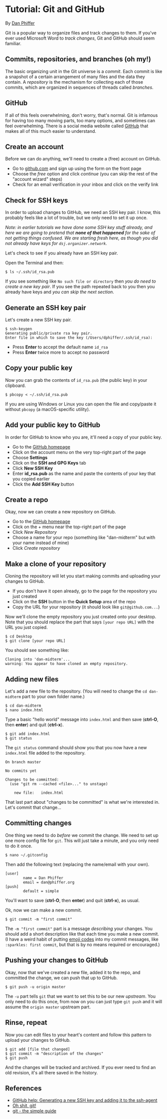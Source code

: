 # Tutorial: Git and GitHub

By [Dan Phiffer](https://phiffer.org/)

Git is a popular way to organize files and track changes to them. If you've ever used Microsoft Word to _track changes_, Git and GitHub should seem familiar.

## Commits, repositories, and branches (oh my!)
 
The basic organizing unit in the Git universe is a *commit*. Each commit is like a snapshot of a certain arrangement of many files and the data they contain. A *repository* is the mechanism for collecting each of those commits, which are organized in sequences of threads called *branches*.

## GitHub

If all of this feels overwhelming, don't worry, that's normal. Git is infamous for having too many moving parts, too many options, and sometimes can feel overwhelming. There is a social media website called [GitHub](https://github.com/) that makes all of this much easier to understand.

## Create an account

Before we can do anything, we'll need to create a (free) account on GitHub.

* Go to [github.com](https://github.com/) and sign up using the form on the front page
* Choose the *free* option and click *continue* (you can skip the rest of the "account wizard" steps)
* Check for an email verification in your inbox and click on the verify link

## Check for SSH keys

In order to upload changes to GitHub, we need an SSH key pair. I know, this probably feels like a lot of trouble, but we only need to set it up once.

*Note: in earlier tutorials we have done some SSH key stuff already, and here we are going to pretend that __none of that happened__ for the sake of not getting things confused. We are starting fresh here, as though you did not already have keys for `dsj.organizer.network`.*

Let's check to see if you already have an SSH key pair.

Open the Terminal and then:

```
$ ls ~/.ssh/id_rsa.pub
```

If you see something like `No such file or directory` then *you do need to create a new key pair*. If you see the path repeated back to you then you already have keys and *you can skip the next section*.

## Generate an SSH key pair

Let's create a new SSH key pair.

```
$ ssh-keygen
Generating public/private rsa key pair.
Enter file in which to save the key (/Users/dphiffer/.ssh/id_rsa):
```

* Press __Enter__ to accept the default name `id_rsa`
* Press __Enter__ twice more to accept no password

## Copy your public key

Now you can grab the contents of `id_rsa.pub` (the public key) in your clipboard.

```
$ pbcopy < ~/.ssh/id_rsa.pub
```

If you are using Windows or Linux you can open the file and copy/paste it without `pbcopy` (a macOS-specific utility).

## Add your public key to GitHub

In order for GitHub to know who you are, it'll need a copy of your public key.

* Go to the [GitHub homepage](https://github.com/)
* Click on the account menu on the very top-right part of the page
* Choose __Settings__
* Click on the __SSH and GPG Keys__ tab
* Click __New SSH Key__
* Enter __id_rsa.pub__ as the name and paste the contents of your key that you copied earlier
* Click the __Add SSH Key__ button

## Create a repo

Okay, now we can create a new repository on GitHub.

* Go to the [GitHub homepage](https://github.com/)
* Click on the + menu near the top-right part of the page
* Click *New Repository*
* Choose a name for your repo (something like "dan-midterm" but with your name instead of mine)
* Click *Create repository*

## Make a clone of your repository

Cloning the repository will let you start making commits and uploading your changes to GitHub.

* If you don't have it open already, go to the page for the repository you just created
* Click on the __SSH__ button in the __Quick Setup__ area of the repo
* Copy the URL for your repository (it should look like `git@github.com...`)

Now we'll clone the empty repository you just created onto your desktop. Note that you should replace the part that says `[your repo URL]` with the URL you just copied.

```
$ cd Desktop
$ git clone [your repo URL]
```

You should see something like:

```
Cloning into 'dan-midterm'...
warning: You appear to have cloned an empty repository.
```

## Adding new files

Let's add a new file to the repository. (You will need to change the `cd dan-midterm` part to your own folder name.)

```
$ cd dan-midterm
$ nano index.html
```

Type a basic "hello world" message into `index.html` and then save (__ctrl-O__, then __enter__) and quit (__ctrl-x__).

```
$ git add index.html
$ git status
```

The `git status` command should show you that you now have a new `index.html` file added to the repository.

```
On branch master

No commits yet

Changes to be committed:
  (use "git rm --cached <file>..." to unstage)

	new file:   index.html
```
That last part about "changes to be committed" is what we're interested in. Let's commit that change...

## Committing changes

One thing we need to do _before_ we commit the change. We need to set up one more config file for `git`. This will just take a minute, and you only need to do it once.

```
$ nano ~/.gitconfig
```

Then add the following text (replacing the name/email with your own).

```
[user]
        name = Dan Phiffer
        email = dan@phiffer.org
[push]
        default = simple
```

You'll want to save (__ctrl-O__, then __enter__) and quit (__ctrl-x__), as usual.

Ok, now we can make a new commit.

```
$ git commit -m "first commit"
```

The `-m "first commit"` part is a message _describing_ your changes. You should add a short description like that each time you make a new commit. (I have a weird habit of putting [emoji codes](https://www.webpagefx.com/tools/emoji-cheat-sheet/) into my commit messages, like `:sparkles: first commit`, but that is by no means required or encouraged.)

## Pushing your changes to GitHub

Okay, now that we've created a new file, added it to the repo, and committed the change, we can push that up to GitHub.

```
$ git push -u origin master
```

The `-u` part tells `git` that we want to set this to be our new _upstream_. You only need to do this once, from now on you can just type `git push` and it will assume the `origin master` upstream part.

## Rinse, repeat

Now you can edit files to your heart's content and follow this pattern to upload your changes to GitHub.

```
$ git add [file that changed]
$ git commit -m "description of the changes"
$ git push
```

And the changes will be tracked and archived. If you ever need to find an old revision, it's all there saved in the history.

## References

* [GitHub help: Generating a new SSH key and adding it to the ssh-agent](https://help.github.com/articles/generating-a-new-ssh-key-and-adding-it-to-the-ssh-agent/)
* [Oh shit, git!](http://ohshitgit.com/)
* [git - the simple guide](http://rogerdudler.github.io/git-guide/)
